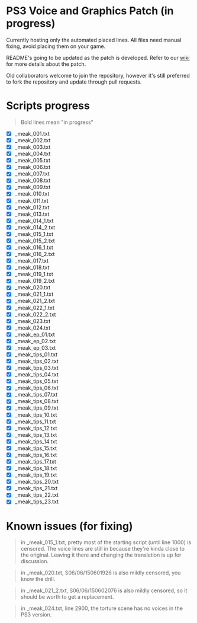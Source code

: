 # PS3 Voice and Graphics Patch (in progress)

Currently hosting only the automated placed lines. All files need manual fixing, avoid placing them on your game.

README's going to be updated as the patch is developed. Refer to our [wiki](https://github.com/07th-mod/guide/wiki) for more details about the patch.

Old collaborators welcome to join the repository, however it's still preferred to fork the repository and update through pull requests.

# Scripts progress

>Bold lines mean "in progress"

- [x] _meak_001.txt
- [x] _meak_002.txt
- [x] _meak_003.txt
- [x] _meak_004.txt
- [x] _meak_005.txt
- [x] _meak_006.txt
- [x] _meak_007.txt
- [x] _meak_008.txt
- [x] _meak_009.txt
- [x] _meak_010.txt
- [x] _meak_011.txt
- [x] _meak_012.txt
- [x] _meak_013.txt
- [x] _meak_014_1.txt
- [x] _meak_014_2.txt
- [x] _meak_015_1.txt
- [x] _meak_015_2.txt
- [x] _meak_016_1.txt
- [x] _meak_016_2.txt
- [x] _meak_017.txt
- [x] _meak_018.txt
- [x] _meak_019_1.txt
- [x] _meak_019_2.txt
- [x] _meak_020.txt
- [x] _meak_021_1.txt
- [x] _meak_021_2.txt
- [x] _meak_022_1.txt
- [x] _meak_022_2.txt
- [x] _meak_023.txt
- [x] _meak_024.txt
- [x] _meak_ep_01.txt
- [x] _meak_ep_02.txt
- [x] _meak_ep_03.txt
- [x] _meak_tips_01.txt
- [x] _meak_tips_02.txt
- [x] _meak_tips_03.txt
- [x] _meak_tips_04.txt
- [x] _meak_tips_05.txt
- [x] _meak_tips_06.txt
- [x] _meak_tips_07.txt
- [x] _meak_tips_08.txt
- [x] _meak_tips_09.txt
- [x] _meak_tips_10.txt
- [x] _meak_tips_11.txt
- [x] _meak_tips_12.txt
- [x] _meak_tips_13.txt
- [x] _meak_tips_14.txt
- [x] _meak_tips_15.txt
- [x] _meak_tips_16.txt
- [x] _meak_tips_17.txt
- [x] _meak_tips_18.txt
- [x] _meak_tips_19.txt
- [x] _meak_tips_20.txt
- [x] _meak_tips_21.txt
- [x] _meak_tips_22.txt
- [x] _meak_tips_23.txt

# Known issues (for fixing)

> in _meak_015_1.txt, pretty most of the starting script (until line 1000) is censored. The voice lines are still in because they're kinda close to the original. Leaving it there and changing the translation is up for discussion.

> in _meak_020.txt, S06/06/150601926 is also mildly censored, you know the drill.

> in _meak_021_2.txt, S06/06/150602076 is also mildly censored, so it should be worth to get a replacement.

> in _meak_024.txt, line 2900, the torture scene has no voices in the PS3 version.